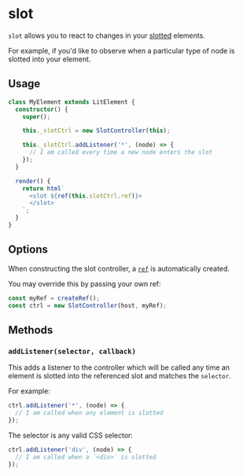 # slot

`slot` allows you to react to changes in your [slotted](https://developer.mozilla.org/en-US/docs/Web/HTML/Element/slot)
elements.

For example, if you'd like to observe when a particular type of node is
slotted into your element.

## Usage

```ts
class MyElement extends LitElement {
  constructor() {
    super();

    this._slotCtrl = new SlotController(this);

    this._slotCtrl.addListener('*', (node) => {
      // I am called every time a new node enters the slot
    });
  }

  render() {
    return html`
      <slot ${ref(this.slotCtrl.ref)}>
      </slot>
    `;
  }
}
```

## Options

When constructing the slot controller, a [`ref`](https://lit.dev/docs/templates/directives/#ref)
is automatically created.

You may override this by passing your own ref:

```ts
const myRef = createRef();
const ctrl = new SlotController(host, myRef);
```

## Methods

### `addListener(selector, callback)`

This adds a listener to the controller which will be called any time an element
is slotted into the referenced slot and matches the `selector`.

For example:

```ts
ctrl.addListener('*', (node) => {
  // I am called when any element is slotted
});
```

The selector is any valid CSS selector:

```ts
ctrl.addListener('div', (node) => {
  // I am called when a `<div>` is slotted
});
```
